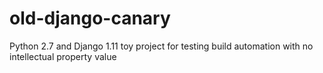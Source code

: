 # old-django-canary
Python 2.7 and Django 1.11 toy project for testing build automation with no intellectual property value
